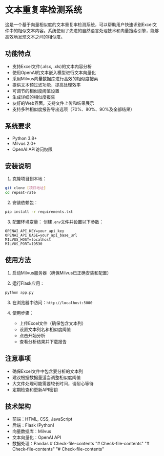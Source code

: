 # 文本重复率检测系统

这是一个基于向量相似度的文本重复率检测系统，可以帮助用户快速识别Excel文件中的相似文本内容。系统使用了先进的自然语言处理技术和向量搜索引擎，能够高效地发现文本之间的相似度。

## 功能特点

- 支持Excel文件(.xlsx, .xls)的文本内容分析
- 使用OpenAI的文本嵌入模型进行文本向量化
- 采用Milvus向量数据库进行高效的相似度搜索
- 提供文本预过滤功能，提高处理效率
- 可调节的相似度阈值设置
- 生成详细的相似度报告
- 友好的Web界面，支持文件上传和结果展示
- 支持多种相似度报告导出选项（70%、80%、90%及全部结果）

## 系统要求

- Python 3.8+
- Milvus 2.0+
- OpenAI API访问权限

## 安装说明

1. 克隆项目到本地：
```bash
git clone [项目地址]
cd repeat-rate
```

2. 安装依赖包：
```bash
pip install -r requirements.txt
```

3. 配置环境变量：
创建`.env`文件并设置以下参数：
```
OPENAI_API_KEY=your_api_key
OPENAI_API_BASE=your_api_base_url
MILVUS_HOST=localhost
MILVUS_PORT=19530
```

## 使用方法

1. 启动Milvus服务器（确保Milvus已正确安装和配置）

2. 运行Flask应用：
```bash
python app.py
```

3. 在浏览器中访问：`http://localhost:5000`

4. 使用步骤：
   - 上传Excel文件（确保包含文本列）
   - 设置文本列名和相似度阈值
   - 点击开始分析
   - 查看分析结果并下载报告

## 注意事项

- 确保Excel文件中包含要分析的文本列
- 建议根据数据量适当调整相似度阈值
- 大文件处理可能需要较长时间，请耐心等待
- 定期检查和更新API密钥

## 技术架构

- 前端：HTML, CSS, JavaScript
- 后端：Flask (Python)
- 向量数据库：Milvus
- 文本向量化：OpenAI API
- 数据处理：Pandas #   C h e c k - f i l e - c o n t e n t s  
 "# Check-file-contents" 
"# Check-file-contents" 
"# Check-file-contents" 
